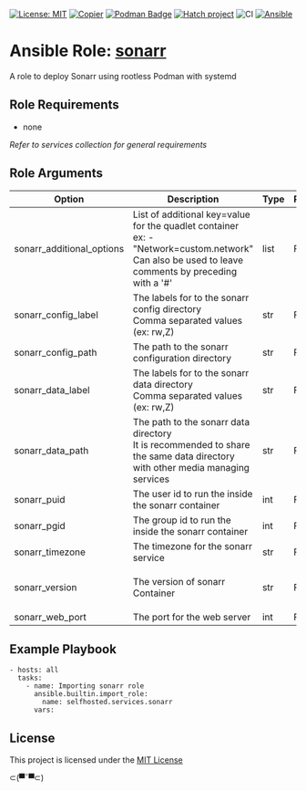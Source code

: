 [![License: MIT](https://img.shields.io/badge/License-MIT-yellow.svg)](LICENSE)
[![Copier](https://img.shields.io/endpoint?url=https://raw.githubusercontent.com/copier-org/copier/master/img/badge/badge-grayscale-inverted-border.json)](https://github.com/copier-org/copier)
[![Podman Badge](https://img.shields.io/badge/Podman-892CA0?logo=podman&logoColor=white)](https://podman.io/)
[![Hatch project](https://img.shields.io/badge/%F0%9F%A5%9A-Hatch-4051b5.svg)](https://github.com/pypa/hatch)
![CI](https://github.com/ansible-selfhosted/selfhosted.services.sonarr/actions/workflows/ci.yml/badge.svg)
[![Ansible](https://img.shields.io/badge/Ansible-Molecule-EE0000?style=plastic&logo=ansible&logoColor=white)](https://github.com/ansible/molecule)

<!-- BEGIN_ANSIBLE_DOCS -->

# Ansible Role: [sonarr](https://wiki.servarr.com/sonarr)

A role to deploy Sonarr using rootless Podman with systemd

## Role Requirements

- none

*Refer to services collection for general requirements*

## Role Arguments

|Option|Description|Type|Required|Default|choices|
|---|---|---|---|---|---|
|sonarr_additional_options|List of additional key=value for the quadlet container<br>ex: - "Network=custom.network"<br>Can also be used to leave comments by preceding with a '#'|list|False|[]|
|sonarr_config_label|The labels for to the sonarr config directory<br>Comma separated values (ex: rw,Z)|str|False||
|sonarr_config_path|The path to the sonarr configuration directory|str|False|~/.config/sonarr/|
|sonarr_data_label|The labels for to the sonarr data directory<br>Comma separated values (ex: rw,Z)|str|False||
|sonarr_data_path|The path to the sonarr data directory<br>It is recommended to share the same data directory with other media managing services|str|False|~/.local/share/containers/storage/media|
|sonarr_puid|The user id to run the inside the sonarr container|int|False|1000|
|sonarr_pgid|The group id to run the inside the sonarr container|int|False|1000|
|sonarr_timezone|The timezone for the sonarr service|str|False|Etc/UTC|
|sonarr_version|The version of sonarr Container|str|False|latest|<ul><li>latest</li><li>develop</li></ul>
|sonarr_web_port|The port for the web server|int|False|8989|


## Example Playbook

```
- hosts: all
  tasks:
    - name: Importing sonarr role
      ansible.builtin.import_role:
        name: selfhosted.services.sonarr
      vars:
```

## License

This project is licensed under the [MIT License](LICENSE)


⊂(▀¯▀⊂)

<!-- END_ANSIBLE_DOCS -->
